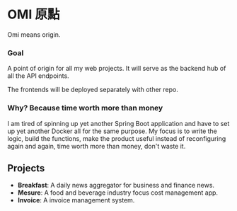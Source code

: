 # OMI 原點 

Omi means origin.

### Goal
A point of origin for all my web projects. It will serve as the backend hub of all the API endpoints.

The frontends will be deployed separately with other repo.

### Why? Because time worth more than money
I am tired of spinning up yet another Spring Boot application 
and have to set up yet another Docker all for the same purpose.
My focus is to write the logic, build the functions, 
make the product useful instead of reconfiguring again and again, 
time worth more than money, don't waste it.

## Projects
- **Breakfast**: A daily news aggregator for business and finance news.
- **Mesure**: A food and beverage industry focus cost management app.
- **Invoice**: A invoice management system.